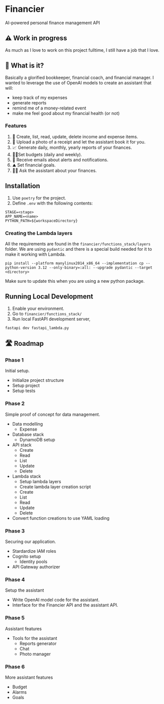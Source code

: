 # Financier

AI-powered personal finance management API

## ⚠️ Work in progress

As much as I love to work on this project fulltime, I still have a job that I love.

## 🧠 What is it?

Basically a glorified bookkeeper, financial coach, and financial manager.
I wanted to leverage the use of OpenAI models to create an assistant that will:

- keep track of my expenses
- generate reports
- remind me of a money-related event
- make me feel good about my financial health (or not)

### Features

1. 📃 Create, list, read, update, delete income and expense items.
2. 📸 Upload a photo of a receipt and let the assistant book it for you.
3. 📈 Generate daily, monthly, yearly reports of your finances.
4. 💪🏽Set budgets (daily and weekly).
5. 📨 Receive emails about alerts and notifications.
6. ⛰️ Set financial goals.
7. 👨🏽 Ask the assistant about your finances.

## Installation

1. Use `poetry` for the project.
2. Define `.env` with the following contents:

```
STAGE=<stage>
APP_NAME=<name>
PYTHON_PATH=${workspaceDirectory}
```

### Creating the Lambda layers

All the requirements are found in the `financier/functions_stack/layers` folder. We are using `pydantic` and there is a special build needed for it to make it working with Lambda.

```
pip install --platform manylinux2014_x86_64 --implementation cp --python-version 3.12 --only-binary=:all: --upgrade pydantic --target <directory>
```

Make sure to update this when you are using a new python package.

## Running Local Development

1. Enable your environment.
2. Go to `financier/functions_stack/`
3. Run local FastAPI development server,

```
fastapi dev fastapi_lambda.py
```

## 🛣️ Roadmap

### Phase 1

Initial setup.

- Initialize project structure
- Setup project
- Setup tests

### Phase 2

Simple proof of concept for data management.

- Data modelling
  - Expense
- Database stack
  - DynamoDB setup
- API stack
  - Create
  - Read
  - List
  - Update
  - Delete
- Lambda stack
  - Setup lambda layers
  - Create lambda layer creation script
  - Create
  - List
  - Read
  - Update
  - Delete
- Convert function creations to use YAML loading

### Phase 3

Securing our application.

- Stardardize IAM roles
- Cognito setup
  - Identity pools
- API Gateway authorizer

### Phase 4

Setup the assistant

- Write OpenAI model code for the assistant.
- Interface for the Financier API and the assistant API.

### Phase 5

Assistant features

- Tools for the assistant
  - Reports generator
  - Chat
  - Photo manager

### Phase 6

More assistant features

- Budget
- Alarms
- Goals
